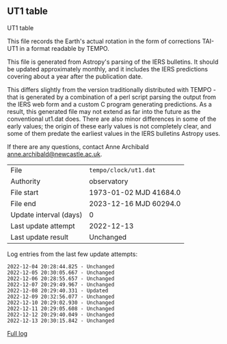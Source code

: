 
## UT1 table

UT1 table

This file records the Earth's actual rotation in the form of
corrections TAI-UT1 in a format readable by TEMPO.

This file is generated from Astropy's parsing of the IERS
bulletins. It should be updated approximately monthly, and it
includes the IERS predictions covering about a year after the
publication date.

This differs slightly from the version traditionally distributed
with TEMPO - that is generated by a combination of a perl script
parsing the output from the IERS web form and a custom C program
generating predictions. As a result, this generated file may not
extend as far into the future as the conventional ut1.dat does.
There are also minor differences in some of the early values; the
origin of these early values is not completely clear, and some of
them predate the earliest values in the IERS bulletins Astropy uses.

If there are any questions, contact Anne Archibald
<anne.archibald@newcastle.ac.uk>.

|     |     |
|:--- |:--- |
| File | `tempo/clock/ut1.dat` |
| Authority | observatory |
| File start | 1973-01-02 MJD 41684.0 |
| File end | 2023-12-16 MJD 60294.0 |
| Update interval (days) | 0 |
| Last update attempt | 2022-12-13 |
| Last update result | Unchanged |

Log entries from the last few update attempts:
```
2022-12-04 20:28:44.825 - Unchanged
2022-12-05 20:30:05.667 - Unchanged
2022-12-06 20:28:55.657 - Unchanged
2022-12-07 20:29:49.967 - Unchanged
2022-12-08 20:29:40.331 - Updated
2022-12-09 20:32:56.077 - Unchanged
2022-12-10 20:29:02.930 - Unchanged
2022-12-11 20:29:05.608 - Unchanged
2022-12-12 20:29:40.049 - Unchanged
2022-12-13 20:30:15.842 - Unchanged
```
[Full log](https://raw.githubusercontent.com/ipta/pulsar-clock-corrections/main/log/tempo/clock/ut1.dat.log)
